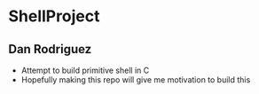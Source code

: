 # ShellProject
## Dan Rodriguez
- Attempt to build primitive shell in C
- Hopefully making this repo will give me motivation to build this
